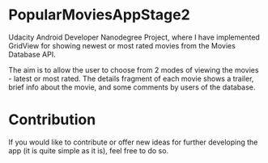 # PopularMoviesAppStage2

Udacity Android Developer Nanodegree Project, where I have implemented GridView for showing newest or most rated movies from the Movies Database API. 

The aim is to allow the user to choose from 2 modes of viewing the movies - latest or most rated.
The details fragment of each movie shows a trailer, brief info about the movie, and some comments by users of the database.

# Contribution

If you would like to contribute or offer new ideas for further developing the app (it is quite simple as it is),
feel free to do so.
